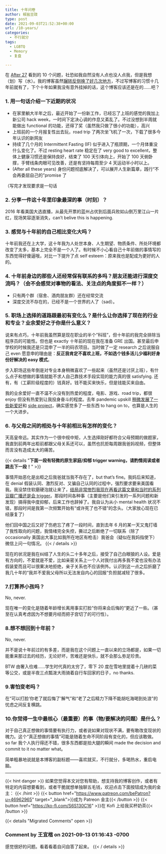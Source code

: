 ```yaml
---
title: 十年问卷
author: 椒盐豆豉
type: post
date: 2021-09-03T21:52:38+00:00
url: /10-years/
categories:
  - 不行就分
tags:
  - LGBTQ
  - Memory
  - 复盘

---
```

在 [After 27](https://www.after27.me/blog/reflections-2021) 看到的 10 个问题，社恐如我自然没有人点也没人点我，但是我想（划）写（水）。我的博客虽然[辗转反侧换了好几次地方](../hello-world-its-me-again/)，不过写博客的习惯十几年前就有了，下个十年如果我没有意外挂掉的话，这个博客应该还是在的……吧？

### **1. 用一句话介绍一下近期的状况**

- 在家里躺大半年之后，最近开始了一份新工作，已经忘了上班的感觉的我加上新公司 hack week，一时间下定决心调的作息又紊乱了。不过没想到半周就能做出 functional 的功能，还得了奖（虽然我只做了很小的功能），高兴
- 上班前的一个月报复性出去玩，road trip 了两次坐飞机了一次，下载了很多今年认识的新网友
- 持续了几个月的 Intermittent Fasting (IF) 似乎进入了瓶颈期，一个月体重没什么变化了。不过 resting heart rate 稳定在了 very good to excellent，整体上健康习惯还是保持良好，结束了 100 天引体向上，开始了 100 天俯卧撑，手臂线条肉眼可见改善，还是有坚持每周至少 4 天运动半小时以上。
- (After all these years) 身份问题彻底解决了，可以展开人生新篇章，践行“不会再委屈自己的”promise 了

（写完才发现要求是一句话

### **2. 分享一件这十年里印象最深的事（时刻）？**

2016 年看美国大选直播，从最先开票的蓝州占优到后面兵败如山倒万里江山一片红，现场笑容逐渐消失，can’t belive this is happening.

### **3. 感觉与十年前的自己相比变化大吗？**

十年前我还在上大学，这十年我为人处世本身、人生期望、物质条件、所处环境都改变了太多，基本上完全不是一个人了。有时候不小心看自己十年前做的事情写的东西觉得好傻逼哦，对比一下提升了点 self esteem：原来我也是配成为更好的人的。

### **4. 十年前身边的那些人还经常保有联系的多吗？朋友还能进行深度交流吗？（会不会感觉对事物的看法、关注点的角度挺不一样？）**

- 只有两个群（宿舍、酒肉朋友群）还在经常交流
- 深度交流不存在的，已经不是一个世界的人了（sad）。

### **5. 职场上选择的道路跟最初有变化么？是什么让你选择了现在的行业和专业？业余爱好之于你是什么意义？**

说来有点巧，十年前我虽然算是现在职业的半个”科班”，但十年前的我完全排除当程序员的可能性。但也是 exactly 十年前的现在我在准备 GRE 出国。甚至最后申学校的时候我还是只混申了一半的码农项目。当时做了一定 research 之后说服自己 even 愿意申的理由是：**反正我肯定不喜欢上班，不如选个钱多活儿少福利好身份好解决的 easy 模式**。

步入职场这些年倒是对专业本身稍微喜欢了一些起来（虽然还是讨厌上班），有什么点子和想做的事情就能不求人自己靠技术手段实现的能力真的很 satisfying. 还有，有（工薪阶级程度的）钱真好。钱不能买来快乐，但是钱能买来自由。

我的业余爱好一直不温不火没有到热爱的程度，电影、游戏、road trip，都很 enjoy 但没有热爱到让我投身奋斗的程度。去年 pandemic upskill [稍微发展了一些新爱好](../100-days-of-pixel-art/)和 [side project](../2020-side-project-recap/)，确实感觉多了一些东西 to hang on to，也算是人生的一个大进步。

### **6. 与父母之间的相处与十年前相比有怎样的变化？**

天高皇帝远。其实作为一个很中规中矩，人生选择刚好都符合父母预期的做题家，我直到前两年出柜前都跟父母关系还可以，虽然也抗拒每周跟我爸妈视频，但整体而言没有造成太大的痛苦。

{{< details "**下面一段有轻微的原生家庭/抑郁 trigger warning，请酌情阅读或者跳去下一段！**" >}}

事情开始恶化是出柜之后我爸就当我不存在了，but that’s fine。我妈后来知道，在 denial 假装认同、激烈反对、又骗自己认同的过程中，强烈要求要来美国看我。我没禁住软磨硬泡就让来了，[结局非常惨烈我现在再看这篇文章和当时的系列豆瓣广播还是会 trigger](../me-partner-arguing-with-my-mom/)。那段时间各种事（主要是他们来引发的一系列问题和新发现）搞得我中度抑郁，后来工作也辞掉了。我自认为从小 mental health 状况不错，那段时间是我第一次频繁开始有“或许死了也不错”的念头。（大家放心现在已经康复了）

他们回中国之后又好了伤疤忘了疼了一段时间，直到去年 6 月的某一天又鬼打墙了我性取向的问题，我情绪完全失控，撕过之后断绝了一切联系（除了 occasionally 美国出大事比如我所在地区有枪击）我爸会（疑似在我妈指使下）微信上问一句情况。
{{< / details  >}}

现在的状况是我在纠结了人生的头二十多年之后，接受了自己白眼狼的人设。爱是有方向的，不爱就是不爱，比如亲密关系上一个人对我付出再多我不爱也没有办法假装爱而且可以很果决地拒绝，亲子关系也不应该例外。认识到这一点之后折磨了我几十年的“我并不爱我父母所以无法发自内心的回报“负担就减轻了很多。

### **7.打算养小孩吗？**

No, never.

现在唯一的变化是随着年龄增长离用事实打脸”你将来会后悔的“更近了一些。（甚至在认真考虑因为不想要月经而把子宫切了的可行性）。

### **8.想不想回到十年前？**

No, never.

并不是说十年前过的有多差，而是我在这个问题上一直以来的立场都是，如果一切能重来那过去的经历，无论好坏，苦难还是快乐，就不会那么弥足珍贵。

BTW 由奢入俭难……学生时代真的太穷了，零下 20 度在雪地里提着十几磅的菜等公交，或是半夜三点瓢泼大雨骑着自行车回家的日子，no thanks.

### **9.害怕变老吗？**

在“可以打脸’你老了就后悔了’解气”和“老了之后精力下降不能胡吃海喝到处浪”的忧虑之间反复横跳。

### **10.你觉得一生中最核心（最重要）的事（物/要解决的问题）是什么？**

对于自己真正想做的事情要有执行力，或者说如果对现状不满，要有敢改变现状的魄力。这个“真正想做的事情”可能是随着生命不同阶段有变化的，但应该敢做。so far 我个人执行得还不错，很多东西都是拍大腿的瞬间 made the decision and commit to it no matter what。

简单粗暴地说就是本博客的副标题——喜欢就买，不行就分，多喝热水，重启电脑。

---
{{< hint danger >}}
如果您觉得本文对您有帮助，想支持我的博客创作，或者有特定的内容想要看到，或者干脆就想单独聊五毛钱，欢迎点击下面按钮成为我的金主：
{{< /hint >}}
{{< button href="https://www.patreon.com/bePatron?u=46962965" target="_blank">}}成为 Patreon 金主{{< /button >}}
{{< button href="https://ko-fi.com/S6S130C16" >}}在 Kofi 上给我买杯奶茶{{< /button >}}

{{< details "Migrated Comments" open >}}

### Comment by 王宜楷 on 2021-09-13 01:16:43 -0700
感觉很好的问题。看着看着自问自答了起来。
{{< / details >}}